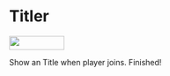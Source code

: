 # Titler

[<img src="https://img.shields.io/badge/Poggit-view-brightgreen.svg" width="100" height="25" />](https://poggit.pmmp.io/ci/niekmussche/Titler/Titler)

Show an Title when player joins. Finished!
